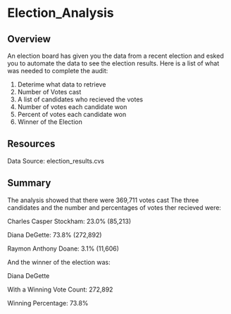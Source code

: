 # Election_Analysis

## Overview
An election board has given you the data from a recent election and esked you to automate the data to see the election results. Here is a list of what was needed to complete the audit:

1. Deterime what data to retrieve
2. Number of Votes cast
3. A list of candidates who recieved the votes
4. Number of votes each candidate won
5. Percent of votes each candidate won
6. Winner of the Election

## Resources

Data Source: election_results.cvs

## Summary

The analysis showed that there were 369,711 votes cast
The three candidates  and the number and percentages of votes ther recieved were:

Charles Casper Stockham: 23.0% (85,213)

Diana DeGette: 73.8% (272,892)

Raymon Anthony Doane: 3.1% (11,606)

And the winner of the election was:

Diana DeGette

With a Winning Vote Count: 272,892

Winning Percentage: 73.8%
